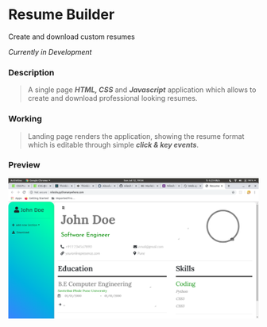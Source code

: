 # Resume Builder

Create and download custom resumes

*Currently in Development*

### Description
>
> A single page ***HTML, CSS*** and ***Javascript*** application which allows to create and download professional looking resumes.
>
### Working
>
> Landing page renders the application, showing the resume format which is editable through simple ***click & key events***.
>
### Preview
![Main App](main.png "Resume Builder")
